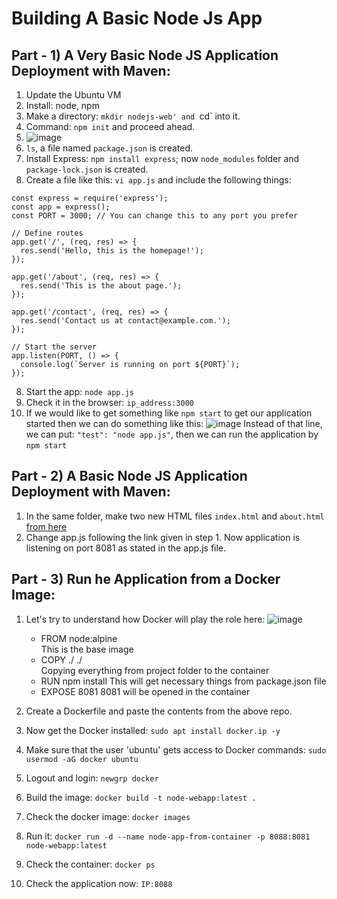 # Building A Basic Node Js App

## Part - 1) A Very Basic Node JS Application Deployment with Maven:
1) Update the Ubuntu VM
2) Install: node, npm
3) Make a directory: `mkdir nodejs-web' and `cd` into it.
4) Command: `npm init` and proceed ahead.
5) ![image](https://github.com/iemad/Learning-DevOps-2023/assets/17620076/2b065dfd-61ed-4602-86da-bacbf149e003)
6) `ls`, a file named `package.json` is created.
7) Install Express: `npm install express`; now `node_modules` folder and `package-lock.json` is created.
8) Create a file like this: `vi app.js` and include the following things:
```// app.js
const express = require('express');
const app = express();
const PORT = 3000; // You can change this to any port you prefer

// Define routes
app.get('/', (req, res) => {
  res.send('Hello, this is the homepage!');
});

app.get('/about', (req, res) => {
  res.send('This is the about page.');
});

app.get('/contact', (req, res) => {
  res.send('Contact us at contact@example.com.');
});

// Start the server
app.listen(PORT, () => {
  console.log(`Server is running on port ${PORT}`);
});
```
8) Start the app: `node app.js`
9) Check it in the browser: `ip_address:3000`
10) If we would like to get something like `npm start` to get our application started then we can do something like this:
    ![image](https://github.com/iemad/Learning-DevOps-2023/assets/17620076/738dbc93-31eb-4134-b6dc-3295b44d2d50)
    Instead of that line, we can put: `"test": "node app.js"`, then we can run the application by `npm start`


## Part - 2) A Basic Node JS Application Deployment with Maven:
1) In the same folder, make two new HTML files `index.html` and `about.html` [from here](https://github.com/iemad/Basic_NodeJS_WebApp_Public)
2) Change app.js following the link given in step 1. Now application is listening on port 8081 as stated in the app.js file.


## Part - 3) Run he Application from a Docker Image:
1) Let's try to understand how Docker will play the role here:
   ![image](https://github.com/iemad/Learning-DevOps-2023/assets/17620076/9c89388e-e25f-4536-a0c9-dd322e58e090)

   - FROM node:alpine </br>
     This is the base image
   - COPY ./ ./ </br>
     Copying everything from project folder to the container
   - RUN npm install
     This will get necessary things from package.json file
   - EXPOSE 8081
     8081 will be opened in the container

2) Create a Dockerfile and paste the contents from the above repo.
3) Now get the Docker installed: `sudo apt install docker.ip -y`
4) Make sure that the user 'ubuntu' gets access to Docker commands: `sudo usermod -aG docker ubuntu`
5) Logout and login: `newgrp docker`
6) Build the image: `docker build -t node-webapp:latest .`
7) Check the docker image: `docker images`
8) Run it: `docker run -d --name node-app-from-container -p 8088:8081 node-webapp:latest`
9) Check the container: `docker ps`
10) Check the application now: `IP:8088`
  




























